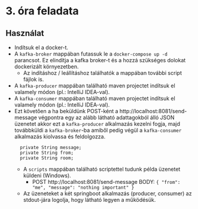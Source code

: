 # 3. óra feladata

## Használat
- Indítsuk el a docker-t.
- A `kafka-broker` mappában futassuk le a `docker-compose up -d` parancsot. Ez elindítja a kafka broker-t és a hozzá szükséges dolokat dockerizált környezetben.
  - Az indításhoz / leállításhoz találhatók a mappában további script fájlok is.
- A `kafka-producer` mappában található maven projectet indítsuk el valamely módon (pl.: IntelliJ IDEA-val).
- A `kafka-consumer` mappában található maven projectet indítsuk el valamely módon (pl.: IntelliJ IDEA-val).
- Ezt követően a ha beküldünk POST-ként a http://localhost:8081/send-message végpontra egy az alább látható adattagokból álló JSON üzenetet akkor ezt a `kafka-producer` alkalmazás kezelni fogja, majd továbbküldi a `kafka-broker`-ba amiből pedig végül a `kafka-consumer` alkalmazás kiolvassa és feldolgozza. 
  ```
	private String message;
	private String from;
	private String room;
  ```
  - A `scripts` mappában található scriptettel tudunk példa üzenetet küldeni (Windows).
    - POST http://localhost:8081/send-message BODY: `{ "from": "me", "message": "nothing important" }`
  - Az üzeneteket a két springboot alkalmazás (producer, consumer) az stdout-jára logolja, hogy látható legyen a működésük.